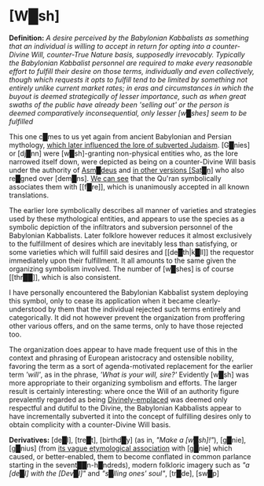 # **[W█sh]**


**Definition:** *A desire perceived by the Babylonian Kabbalists as something that an individual is willing to accept in return for opting into a counter-Divine Will, counter-True Nature basis, supposedly irrevocably.  Typically the Babylonian Kabbalist personnel are required to make every reasonable effort to fulfill their desire on those terms, individually and even collectively, though which requests it opts to fulfill tend to be limited by something not entirely unlike current market rates; in eras and circumstances in which the buyout is deemed strategically of lesser importance, such as when great swaths of the public have already been 'selling out' or the person is deemed comparatively inconsequential, only lesser [w█shes] seem to be fulfilled*

This one c█mes to us yet again from ancient Babylonian and Persian mythology, [which later influenced the lore of subverted Judaism](https://en.wikisource.org/wiki/Translation:The_Story_of_King_Solomon_and_Ashmedai).  [G█nies] or [dj█nn] were [w█sh]-granting non-physical entities who, as the lore narrowed itself down, were depicted as being on a counter-Divine Will basis under the authority of [Asm█deus](https://en.wikipedia.org/wiki/Asmodeus) and [in other versions [Sat█n]](https://www.youtube.com/watch?v=QCmSBfVXEmA&t=3735s&loop=0) who also re█gned over [dem█ns].  [We can see](https://corpus.quran.com/translation.jsp?chapter=55&verse=15) that the Qu'ran symbolically associates them with [[f█re]], which is unanimously accepted in all known translations.  

The earlier lore symbolically describes all manner of varieties and strategies used by these mythological entities, and appears to use the species as a symbolic depiction of the infiltrators and subversion personnel of the Babylonian Kabbalists.  Later folklore however reduces it almost exclusively to the fulfillment of desires which are inevitably less than satisfying, or some varieties which will fulfill said desires and [[de█th|k█ll]] the requestor immediately upon their fulfillment.  It all amounts to the same given the organizing symbolism involved.  The number of [w█shes] is of course [[thr██]], which is also consistent.

I have personally encountered the Babylonian Kabbalist system deploying this symbol, only to cease its application when it became clearly-understood by them that the individual rejected such terms entirely and categorically.  It did not however prevent the organization from proffering other various offers, and on the same terms, only to have those rejected too.

The organization does appear to have made frequent use of this in the context and phrasing of European aristocracy and ostensible nobility, favoring the term as a sort of agenda-motivated replacement for the earlier term *'will'*, as in the phrase, *'What is your will, sire?'*  Evidently [w█sh] was more appropriate to their organizing symbolism and efforts.  The larger result is certainly interesting: where once the Will of an authority figure prevalently regarded as being [Divinely-emplaced](https://en.wikipedia.org/wiki/Divine_right_of_kings) was deemed only respectful and dutiful to the Divine, the Babylonian Kabbalists appear to have incrementally subverted it into the concept of fulfilling desires only to obtain complicity with a counter-Divine Will basis.

**Derivatives:** [de█l], [tre█t], [birthd█y] (as in, *"Make a [w█sh]!"*), [g█nie], [g█nius] (from [its vague etymological association](https://www.quora.com/Is-there-any-linguistic-relation-between-the-words-Genius-and-Genie) with [g█nie] which caused, or better-enabled, them to become conflated in common parlance starting in the sevent██n-h█ndreds), modern folkloric imagery such as *"a [de█l] with the [Dev█l]"* and *"s█lling ones' soul"*, [tr█de], [sw█p]

